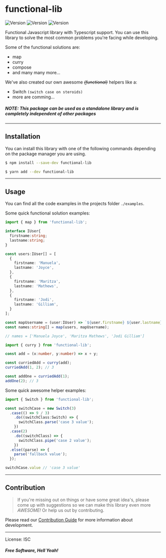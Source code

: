 
# functional-lib

![Version](https://img.shields.io/badge/build-passing-brightgreen.svg)
![Version](https://img.shields.io/badge/coverage-100%25-brightgreen.svg)
![Version](https://img.shields.io/badge/release-v1.0.1-blue.svg)

Functional Javascript library with Typescript support. You can use this library to solve the most common problems you're facing while developing.

Some of the functional solutions are:
- map
- curry
- compose
- and many many more...

We've also created our own awesome ~~*(functional)*~~ helpers like a:
- Switch `(switch case on steroids)`
- more are comming...

##### *NOTE: This package can be used as a standalone library and is completely independent of other packages*

---

## Installation

You can install this library with one of the following commands depending on the package manager you are using.


```sh
$ npm install --save-dev functional-lib
```
```sh
$ yarn add --dev functional-lib
```

---

## Usage
You can find all the code examples in the projects folder `./examples`.

Some quick functional solution examples:
```typescript
import { map } from 'functional-lib';

interface IUser{
  firstname:string;
  lastname:string;
}

const users:IUser[] = [
  {
    firstname: 'Manuela',
    lastname: 'Joyce',
  },
  {
    firstname: 'Maritza',
    lastname: 'Mathews',
  },
  {
    firstname: 'Jodi',
    lastname: 'Gilliam',
  }
];

const mapUsername = (user:IUser) => `${user.firstname} ${user.lastname}`;
const names:string[] = map(users, mapUsername);

// names = ['Manuela Joyce', 'Maritza Mathews', 'Jodi Gilliam']
```

```typescript
import { curry } from 'functional-lib';

const add = (x:number, y:number) => x + y;

const curriedAdd = curry(add);
curriedAdd(1, 2); // 3

const addOne = curriedAdd(1);
addOne(2); // 3
```

Some quick awesome helper examples:
```typescript
import { Switch } from 'functional-lib';

const switchCase = new Switch(3)
  .case(() => 9 / 3)
    .do((switchClass:Switch) => {
      switchClass.parse('case 3 value');
    })
  .case(2)
    .do((switchClass) => {
      switchClass.pipe('case 2 value');
    })
  .else((parse) => {
    parse('fallback value');
  });

switchCase.value // 'case 3 value'
```

---
## Contribution
> If you're missing out on things or have some great idea's,
> please come up with suggestions so we can make this library even more
> *AWESOME!* Or help us out by contributing.

Please read our [Contribution Guide](https://github.com/MRDNZ/functional-lib/blob/master/CONTRIBUTING.md) for more information about development.

---


License: ISC

##### *Free Software, Hell Yeah!*
